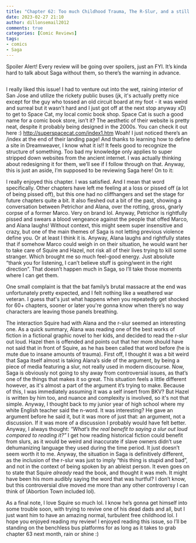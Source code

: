```yaml
---
title: "Chapter 62: Too much Childhood Trauma, The R-Slur, and a still mostly Based Alana"
date: 2023-02-27 21:10
author: dillonsemail2012
comments: true
categories: [Comic Reviews]
tags:
- comics
- Saga
---
```

<!-- wp:paragraph {"fontSize":"medium"} -->
<p class="has-medium-font-size">Spoiler Alert! Every review will be going over spoilers, just an FYI. It’s kinda hard to talk about Saga without them, so there’s the warning in advance.</p>
<!-- /wp:paragraph -->

<!-- wp:image {"id":18,"sizeSlug":"large","linkDestination":"none"} -->
<figure class="wp-block-image size-large"><img src="https://dillonsmith57.wordpress.com/wp-content/uploads/2023/02/saga62.jpg?w=585" alt="" class="wp-image-18" /></figure>
<!-- /wp:image -->

<!-- wp:paragraph {"fontSize":"medium"} -->
<p class="has-medium-font-size">I really liked this issue! I had to venture out into the wet, raining interior of San Jose and utilize the rickety public buses (jk, it's actually pretty nice except for the guy who tossed an old circuit board at my foot - it was weird and surreal but it wasn’t hard and I just got off at the next stop anyway xD) to get to Space Cat, my local comic book shop. Space Cat is such a good name for a comic book store, isn’t it? The aesthetic of their website is pretty neat, despite it probably being designed in the 2000s. You can check it out here :) <a href="http://superspacecat.com/index1.htm" target="_blank" rel="noreferrer noopener">http://superspacecat.com/index1.htm</a> Woah! I just noticed there’s an /index at the end of their landing page! And thanks to learning how to define a site in Dreamweaver, I know what it is!! It feels good to recognize the structure of something. Too bad my knowledge only applies to super stripped down websites from the ancient internet. I was actually thinking about redesigning it for them, we’ll see if I follow through on that. Anyway, this is just an aside, I’m supposed to be reviewing Saga here! On to it:</p>
<!-- /wp:paragraph -->

<!-- wp:paragraph {"fontSize":"medium"} -->
<p class="has-medium-font-size">I really enjoyed this chapter. I was satisfied. And I mean that word specifically. Other chapters have left me feeling at a loss or pissed off (a lot of being pissed off), but this one had no cliffhangers and set the stage for future chapters quite a bit. It also fleshed out a bit of the past, showing a conversation between Petrichor and Alana, over the rotting, gross, gnarly corpse of a former Marco. Very on brand lol. Anyway, Petrichor is rightfully pissed and swears a blood vengeance against the people that offed Marco, and Alana laughs! Without context, this might seem super insensitive and crazy, but one of the main themes of Saga is not letting previous violence define you. Or at least I think it is. Anyway, Alana laughs and rightfully states that if somehow Marco could weigh in on their situation, he would want her to take care of Squire and Hazel, not risk all of their lives trying to kill some stranger. Which brought me so much feel-good energy. Just absolute “thank you for listening, I can’t believe stuff is going/went in the right direction”. That doesn’t happen much in Saga, so I’ll take those moments where I can get them.</p>
<!-- /wp:paragraph -->

<!-- wp:paragraph {"fontSize":"medium"} -->
<p class="has-medium-font-size">One small complaint is that the bat family’s brutal massacre at the end was unfortunately pretty expected, and I felt nothing like a weathered war veteran. I guess that's just what happens when you repeatedly get shocked for 60+ chapters, sooner or later you're gonna know when there’s no way characters are leaving those panels breathing.</p>
<!-- /wp:paragraph -->

<!-- wp:paragraph {"fontSize":"medium"} -->
<p class="has-medium-font-size">The interaction Squire had with Alana and the r-slur seemed an interesting one. As a quick summary, Alana was reading one of the best works of fiction in a fictional graphic novel to her kids, and decided to read the r-slur out loud. Hazel then is offended and points out that her mom should have not said that in front of Squire, as he has been called that word before (he is mute due to insane amounts of trauma). First off, I thought it was a bit weird that Saga itself almost is taking Alana’s side of the argument, by being a piece of media featuring a slur, not really used in modern discourse. Now, Saga is obviously not going to shy away from controversial issues, as that’s one of the things that makes it so great. This situation feels a little different however, as it's almost a part of the argument it’s trying to make. Because of this, I was immediately assuming it was a self insert from BKV? But Hazel is written by him too, and nuance and complexity is involved, so it's not that simple. Anyway, I thought back to my junior year of high school where my white English teacher said the n-word. It was interesting? He gave an argument before he said it, but it was more of just that: an argument, not a discussion. If it was more of a discussion I probably would have felt better. Anyway, I always thought: <em>“What’s the real benefit to saying a slur out loud compared to reading it?” </em>I get how reading historical fiction could benefit from slurs, as it would be weird and inaccurate if slave owners didn’t use dehumanizing language they used during the time period. It just doesn’t seem worth it to me. Anyway, the situation in Saga is definitively different, as the inclusion of the r-slur was just to imply “this thing is stupid and bad”, and not in the context of being spoken by an ableist person. It even goes on to state that Squire <em>already</em> read the book, and thought it was meh. It might have been his mom audibly saying the word that was hurtful? I don’t know, but this controversial dive moved me more than any other controversy I can think of (Abortion Town included lol).</p>
<!-- /wp:paragraph -->

<!-- wp:paragraph {"fontSize":"medium"} -->
<p class="has-medium-font-size">As a final note, I love Squire so much lol. I know he’s gonna get himself into some trouble soon, with trying to revive one of his dead dads and all, but I just want him to have an amazing normal, turbulent free childhood lol. I hope you enjoyed reading my review! I enjoyed reading this issue, so I’ll be standing on the benchless bus platforms for as long as it takes to grab chapter 63 next month, rain or shine :)&nbsp;</p>
<!-- /wp:paragraph -->
